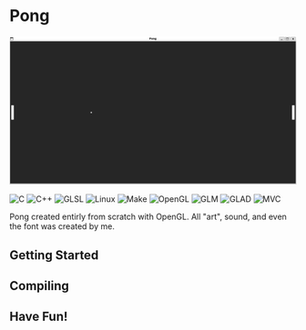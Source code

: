 # Pong

<!-- Reserve space of an image of the game -->
![First Working Game](resources/game_play.png)

![C](https://img.shields.io/badge/language-C-blue)
![C++](https://img.shields.io/badge/language-C++-blue)
![GLSL](https://img.shields.io/badge/language-GLSL-blue)
![Linux](https://img.shields.io/badge/OS-Linux-lightgrey)
![Make](https://img.shields.io/badge/build-Make-yellow)
![OpenGL](https://img.shields.io/badge/library-OpenGL-green)
![GLM](https://img.shields.io/badge/library-GLM-green)
![GLAD](https://img.shields.io/badge/library-GLAD-green)
![MVC](https://img.shields.io/badge/architecture-MVC-red)

Pong created entirly from scratch with OpenGL. All "art", sound, and even the font was created by me.

## Getting Started
<!-- Install dependancies -->

## Compiling
<!-- Explain compile instructions -->

## Have Fun!
<!-- Run the game and play it! -->